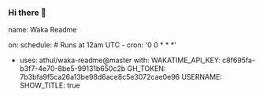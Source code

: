 ### Hi there 👋
<!--START_SECTION:waka-->
name: Waka Readme

on:
  schedule:
    # Runs at 12am UTC
    - cron: '0 0 * * *'

- uses: athul/waka-readme@master
        with:
          WAKATIME_API_KEY: c8f695fa-b3f7-4e70-8be5-99131b650c2b
          GH_TOKEN: 7b3bfa9f5ca26a13be98d6ace8c5e3072cae0e96
          USERNAME: <username>
          SHOW_TITLE: true
<!--END_SECTION:waka-->
<!--
**iwilsonlee/iwilsonlee** is a ✨ _special_ ✨ repository because its `README.md` (this file) appears on your GitHub profile.

Here are some ideas to get you started:

- 🔭 I’m currently working on ...
- 🌱 I’m currently learning ...
- 👯 I’m looking to collaborate on ...
- 🤔 I’m looking for help with ...
- 💬 Ask me about ...
- 📫 How to reach me: ...
- 😄 Pronouns: ...
- ⚡ Fun fact: ...
-->
